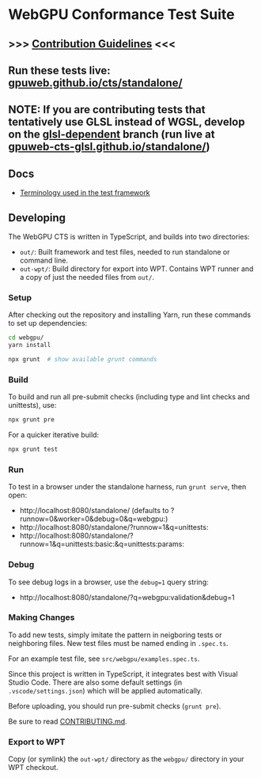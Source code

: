 # WebGPU Conformance Test Suite

## >>> [**Contribution Guidelines**](https://github.com/gpuweb/gpuweb/wiki/WebGPU-CTS-guidelines) <<<

## Run these tests live: [gpuweb.github.io/cts/standalone/](https://gpuweb.github.io/cts/standalone/)

## **NOTE**: If you are contributing tests that tentatively use GLSL instead of WGSL, develop on the [glsl-dependent](https://github.com/gpuweb/cts/tree/glsl-dependent) branch (run live at [gpuweb-cts-glsl.github.io/standalone/](http://gpuweb-cts-glsl.github.io/standalone/))

## Docs

- [Terminology used in the test framework](docs/terms.md)

## Developing

The WebGPU CTS is written in TypeScript, and builds into two directories:

- `out/`: Built framework and test files, needed to run standalone or command line.
- `out-wpt/`: Build directory for export into WPT. Contains WPT runner and a copy of just the needed files from `out/`.

### Setup

After checking out the repository and installing Yarn, run these commands to
set up dependencies:

```sh
cd webgpu/
yarn install

npx grunt  # show available grunt commands
```

### Build

To build and run all pre-submit checks (including type and lint checks and
unittests), use:

```sh
npx grunt pre
```

For a quicker iterative build:

```sh
npx grunt test
```

### Run

To test in a browser under the standalone harness, run `grunt serve`, then
open:

- http://localhost:8080/standalone/ (defaults to ?runnow=0&worker=0&debug=0&q=webgpu:)
- http://localhost:8080/standalone/?runnow=1&q=unittests:
- http://localhost:8080/standalone/?runnow=1&q=unittests:basic:&q=unittests:params:

### Debug

To see debug logs in a browser, use the `debug=1` query string:

- http://localhost:8080/standalone/?q=webgpu:validation&debug=1

### Making Changes

To add new tests, simply imitate the pattern in neigboring tests or
neighboring files. New test files must be named ending in `.spec.ts`.

For an example test file, see `src/webgpu/examples.spec.ts`.

Since this project is written in TypeScript, it integrates best with Visual
Studio Code. There are also some default settings (in `.vscode/settings.json`)
which will be applied automatically.

Before uploading, you should run pre-submit checks (`grunt pre`).

Be sure to read [CONTRIBUTING.md](CONTRIBUTING.md).

### Export to WPT

Copy (or symlink) the `out-wpt/` directory as the `webgpu/` directory in your
WPT checkout.
